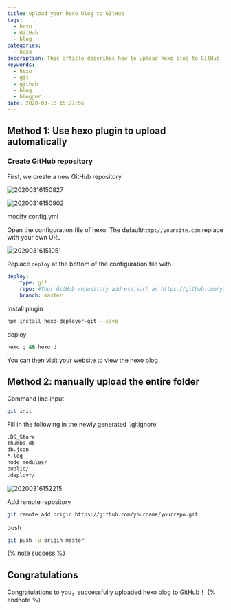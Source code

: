 ```yaml
---
title: Upload your hexo blog to GitHub
tags:
  - hexo
  - GitHub
  - blog
categories:
  - hexo
description: This article describes how to upload hexo blog to GitHub
keywords:
  - hexo
  - git
  - github
  - blog
  - blogger
date: 2020-03-16 15:27:56
---
```


## Method 1: Use hexo plugin to upload automatically
### Create GitHub repository
First, we create a new GitHub repository

![20200316150827](https://assets.bmyjacks.cn/img/20200316150827.png?x-oss-process=style/style)

![20200316150902](https://assets.bmyjacks.cn/img/20200316150902.png?x-oss-process=style/style)

modify config.yml

Open the configuration file of hexo. The default` http://yoursite.com ` replace with your own URL

![20200316151051](https://assets.bmyjacks.cn/img/20200316151051.png?x-oss-process=style/style)

Replace `deploy` at the bottom of the configuration file with
```yml
deploy:
    type: git
    repo: #Your GitHub repository address,such as https://github.com/yourname/yourrepo.git
    branch: master
```

Install plugin
```bash
npm install hexo-deployer-git --save
```

deploy
```bash
hexo g && hexo d
```

You can then visit your website to view the hexo blog

## Method 2: manually upload the entire folder
Command line input
```bash
git init
```

Fill in the following in the newly generated '.gitignore'
```txt
.DS_Store
Thumbs.db
db.json
*.log
node_modules/
public/
.deploy*/
```

![20200316152215](https://assets.bmyjacks.cn/img/20200316152215.png?x-oss-process=style/style)

Add remote repository
```bash
git remote add origin https://github.com/yourname/yourrepo.git
```

push
```bash
git push -u origin master
```

{% note success %}
## Congratulations
Congratulations to you，successfully uploaded hexo blog to GitHub！
{% endnote %}
